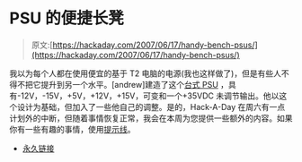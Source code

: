 # PSU 的便捷长凳

> 原文:[https://hackaday.com/2007/06/17/handy-bench-psus/](https://hackaday.com/2007/06/17/handy-bench-psus/)

我以为每个人都在使用便宜的基于 T2 电脑的电源(我也这样做了)，但是有些人不得不把它提升到另一个水平。[andrew]建造了这个[台式 PSU](http://kc0wys.homeunix.com/projects/electronics/07/index.html) ，具有-12V，-15V，+5V，+12V，+15V，可变和一个+35VDC 未调节输出。他以这个设计为基础，但加入了一些他自己的调整。是的，Hack-A-Day 在周六有一点计划外的中断，但随着事情恢复正常，我会在本周为您提供一些额外的内容。如果你有一些有趣的事情，使用[提示线](http://www.hackaday.com/tips)。

*   [永久链接](http://kc0wys.homeunix.com/projects/electronics/07/index.html)
